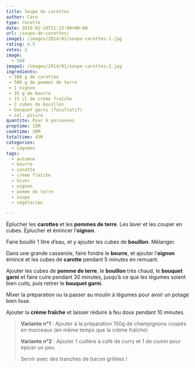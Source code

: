 ```yaml
---
title: Soupe de carottes
author: Caro
type: recette
date: 2016-01-20T21:23:00+00:00
url: /soupe-de-carottes/
image1: /images/2014/01/soupe-carottes-1.jpg
rating: 4.5
votes: 2
image:
  - 560
image2: /images/2014/01/soupe-carottes-2.jpg
ingredients:
 - 500 g de carottes
 - 500 g de pommes de terre
 - 1 oignon
 - 35 g de beurre
 - 15 cl de crème fraîche
 - 2 cubes de bouillon
 - bouquet garni (facultatif)
 - sel, poivre
quantite: Pour 6 personnes
preptime: 15M
cooktime: 30M
totaltime: 45M
categories:
  - Légumes
tags:
  - automne
  - beurre
  - carotte
  - crème fraîche
  - hiver
  - oignon
  - pomme de terre
  - soupe
  - végétarien

---
```

Éplucher les **carottes** et les **pommes de terre**. Les laver et les couper en cubes. Éplucher et émincer l&rsquo;**oignon**.

Faire bouillir 1 litre d&rsquo;eau, et y ajouter les cubes de **bouillon**. Mélanger.

Dans une grande casserole, faire fondre le **beurre**, et ajouter l&rsquo;**oignon** émincé et les cubes de **carotte** pendant 5 minutes en remuant.

Ajouter les cubes de **pomme de terre**, le **bouillon** très chaud, le **bouquet garni** et faire cuire pendant 30 minutes, jusqu&rsquo;à ce que les légumes soient bien cuits, puis retirer le **bouquet garni**.

Mixer la préparation ou la passer au moulin à légumes pour avoir un potage bien lisse.

Ajouter la **crème fraîche** et laisser réduire à feu doux pendant 10 minutes.

> **Variante n°1** : Ajouter à la préparation 150g de champignons coupés en morceaux (en même temps que la crème fraîche)
>
> **Variante n°2** : Ajouter 1 cuillère à café de curry et 1 de cumin pour épicer un peu.
>
> Servir avec des tranches de bacon grillées !

&nbsp;
